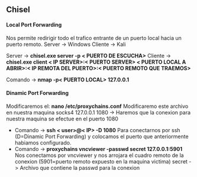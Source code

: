 ## Chisel 
#### Local Port Forwarding 
Nos permite redirigir todo el trafico entrante de un puerto local hacia un puerto remoto.
Server -> Windows 
Cliente -> Kali

Server -> **chisel.exe server -p < PUERTO DE ESCUCHA>**
Cliente -> **chisel.exe client < IP SERVER>:< PUERTO SERVER> < PUERTO LOCAL A ABRIR>:< IP REMOTA DEL PUERTO>:< PUERTO REMOTO QUE TRAEMOS>**

Comando -> **nmap -p< PUERTO LOCAL> 127.0.0.1**

#### Dinamic Port Forwarding 
Modificaremos el:
**nano /etc/proxychains.conf** Modificaremo este archivo en nuestra maquina
	socks4 127.0.0.1 1080 -> Haremos que la conexion para nuestra maquina se efectue en el puerto 1080

- Comando -> **ssh < user>@< IP> -D 1080** Para conectarnos por ssh (D=Dinamic Port Forwarding) y colocamos el puerto que anteriormente habiamos configurado.
- Comando -> **proxychains vncviewer -passwd secret 127.0.0.1:5901** Nos conectamos por vncviewer y nos arrojara el cuadro remoto de la conexion (5901=puerto remoto expuesto en la maquina victima)
	secret -> Archivo que contiene la passwd para la conexion
